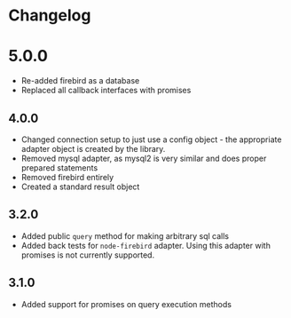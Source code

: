 # Changelog

# 5.0.0
* Re-added firebird as a database
* Replaced all callback interfaces with promises

## 4.0.0
* Changed connection setup to just use a config object - the appropriate adapter object is created by the library.
* Removed mysql adapter, as mysql2 is very similar and does proper prepared statements
* Removed firebird entirely
* Created a standard result object

## 3.2.0
* Added public `query` method for making arbitrary sql calls
* Added back tests for `node-firebird` adapter. Using this adapter with promises is not currently supported.

## 3.1.0
* Added support for promises on query execution methods
